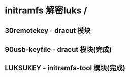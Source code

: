 # initramfs 解密luks /

## 30remotekey - dracut 模块
## 90usb-keyfile - dracut 模块(完成)
## LUKSUKEY - initramfs-tool 模块(完成)

